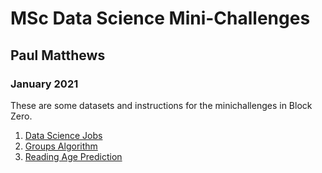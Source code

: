 # MSc Data Science Mini-Challenges

## Paul Matthews

### January 2021

These are some datasets and instructions for the minichallenges in Block Zero.

1. [Data Science Jobs](jobs/)
2. [Groups Algorithm](groups-algoritm/)
3. [Reading Age Prediction](reading-age-prediction/)